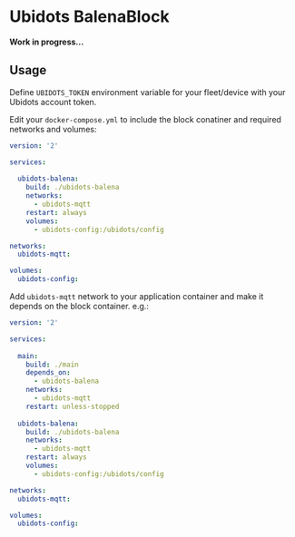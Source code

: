 # Ubidots BalenaBlock

**Work in progress...**

## Usage

Define `UBIDOTS_TOKEN` environment variable for your fleet/device with your
Ubidots account token.

Edit your `docker-compose.yml` to include the block conatiner and required networks and volumes:

```yml
version: '2'

services:
  
  ubidots-balena:
    build: ./ubidots-balena
    networks:
      - ubidots-mqtt
    restart: always
    volumes:
      - ubidots-config:/ubidots/config

networks:
  ubidots-mqtt:

volumes:
  ubidots-config:
```

Add `ubidots-mqtt` network to your application container and make it depends on the block container. e.g.:
```yml
version: '2'

services:
  
  main:
    build: ./main
    depends_on:
      - ubidots-balena
    networks:
      - ubidots-mqtt
    restart: unless-stopped
  
  ubidots-balena:
    build: ./ubidots-balena
    networks:
      - ubidots-mqtt
    restart: always
    volumes:
      - ubidots-config:/ubidots/config

networks:
  ubidots-mqtt:

volumes:
  ubidots-config:
```
